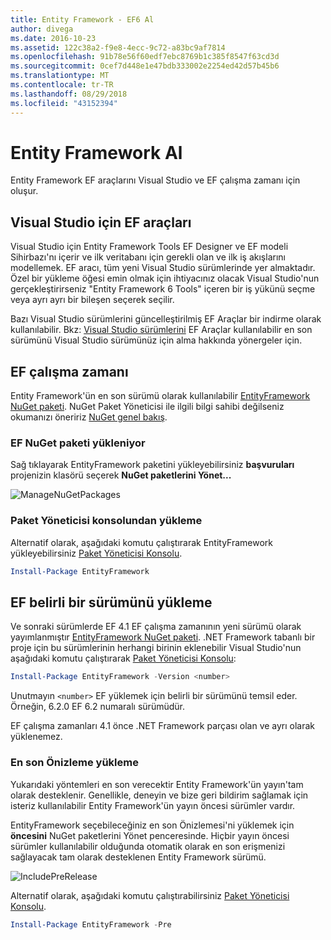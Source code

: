 ```yaml
---
title: Entity Framework - EF6 Al
author: divega
ms.date: 2016-10-23
ms.assetid: 122c38a2-f9e8-4ecc-9c72-a83bc9af7814
ms.openlocfilehash: 91b78e56f60edf7ebc8769b1c385f8547f63cd3d
ms.sourcegitcommit: 0cef7d448e1e47bdb333002e2254ed42d57b45b6
ms.translationtype: MT
ms.contentlocale: tr-TR
ms.lasthandoff: 08/29/2018
ms.locfileid: "43152394"
---
```

# <a name="get-entity-framework"></a>Entity Framework Al
Entity Framework EF araçlarını Visual Studio ve EF çalışma zamanı için oluşur.

## <a name="ef-tools-for-visual-studio"></a>Visual Studio için EF araçları

Visual Studio için Entity Framework Tools EF Designer ve EF modeli Sihirbazı'nı içerir ve ilk veritabanı için gerekli olan ve ilk iş akışlarını modellemek. EF aracı, tüm yeni Visual Studio sürümlerinde yer almaktadır. Özel bir yükleme öğesi emin olmak için ihtiyacınız olacak Visual Studio'nun gerçekleştirirseniz "Entity Framework 6 Tools" içeren bir iş yükünü seçme veya ayrı ayrı bir bileşen seçerek seçilir.

Bazı Visual Studio sürümlerini güncelleştirilmiş EF Araçlar bir indirme olarak kullanılabilir. Bkz: [Visual Studio sürümlerini](~/ef6/what-is-new/visual-studio.md) EF Araçlar kullanılabilir en son sürümünü Visual Studio sürümünüz için alma hakkında yönergeler için.

## <a name="ef-runtime"></a>EF çalışma zamanı

Entity Framework'ün en son sürümü olarak kullanılabilir [EntityFramework NuGet paketi](http://nuget.org/packages/EntityFramework/). NuGet Paket Yöneticisi ile ilgili bilgi sahibi değilseniz okumanızı öneririz [NuGet genel bakış](https://docs.microsoft.com/nuget/consume-packages/overview-and-workflow).

### <a name="installing-the-ef-nuget-package"></a>EF NuGet paketi yükleniyor

Sağ tıklayarak EntityFramework paketini yükleyebilirsiniz **başvuruları** projenizin klasörü seçerek **NuGet paketlerini Yönet...**

![ManageNuGetPackages](~/ef6/media/managenugetpackages.png)

### <a name="installing-from-package-manager-console"></a>Paket Yöneticisi konsolundan yükleme

Alternatif olarak, aşağıdaki komutu çalıştırarak EntityFramework yükleyebilirsiniz [Paket Yöneticisi Konsolu](http://docs.nuget.org/docs/start-here/using-the-package-manager-console).

``` powershell
Install-Package EntityFramework
```

## <a name="installing-a-specific-version-of-ef"></a>EF belirli bir sürümünü yükleme

Ve sonraki sürümlerde EF 4.1 EF çalışma zamanının yeni sürümü olarak yayımlanmıştır [EntityFramework NuGet paketi](https://www.nuget.org/packages/EntityFramework/). .NET Framework tabanlı bir proje için bu sürümlerinin herhangi birinin eklenebilir Visual Studio'nun aşağıdaki komutu çalıştırarak [Paket Yöneticisi Konsolu](http://docs.nuget.org/docs/start-here/using-the-package-manager-console):

``` powershell
Install-Package EntityFramework -Version <number>
```

Unutmayın `<number>` EF yüklemek için belirli bir sürümünü temsil eder. Örneğin, 6.2.0 EF 6.2 numaralı sürümüdür.   

EF çalışma zamanları 4.1 önce .NET Framework parçası olan ve ayrı olarak yüklenemez.

### <a name="installing-the-latest-preview"></a>En son Önizleme yükleme

Yukarıdaki yöntemleri en son verecektir Entity Framework'ün yayın'tam olarak desteklenir. Genellikle, deneyin ve bize geri bildirim sağlamak için isteriz kullanılabilir Entity Framework'ün yayın öncesi sürümler vardır.

EntityFramework seçebileceğiniz en son Önizlemesi'ni yüklemek için **öncesini** NuGet paketlerini Yönet penceresinde. Hiçbir yayın öncesi sürümler kullanılabilir olduğunda otomatik olarak en son erişmenizi sağlayacak tam olarak desteklenen Entity Framework sürümü.

![IncludePreRelease](~/ef6/media/includeprerelease.png)

Alternatif olarak, aşağıdaki komutu çalıştırabilirsiniz [Paket Yöneticisi Konsolu](http://docs.nuget.org/docs/start-here/using-the-package-manager-console).

``` powershell
Install-Package EntityFramework -Pre
```
